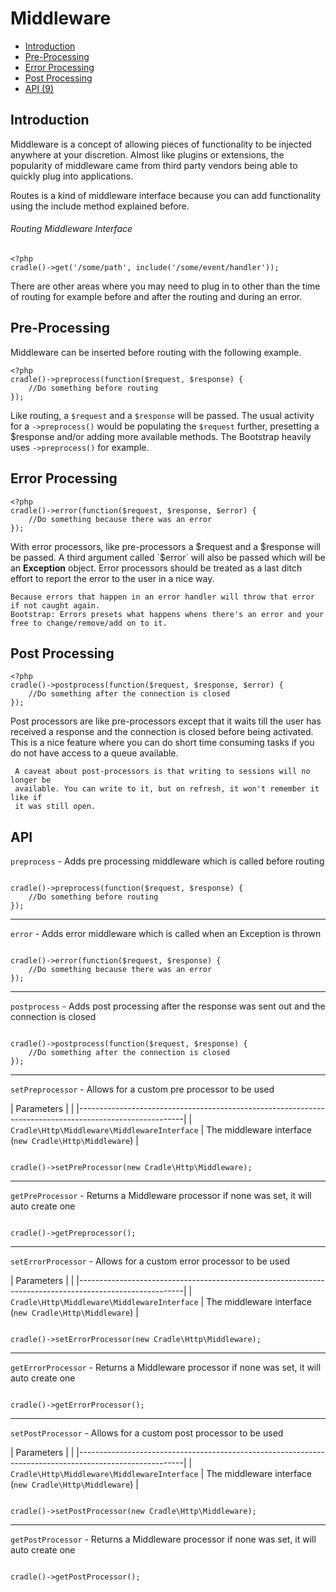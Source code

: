 # Middleware
 - [Introduction](#intro)
 - [Pre-Processing](#pre)
 - [Error Processing](#error)
 - [Post Processing](#post)
 - [API (9)](#api)

<a name="intro"></a>
## Introduction

Middleware is a concept of allowing pieces of functionality to be injected
anywhere at your discretion. Almost like plugins or extensions, the popularity
of middleware came from third party vendors being able to quickly plug into
applications.

Routes is a kind of middleware interface because you can add functionality
using the include method explained before.

###### Routing Middleware Interface
```
<?php
cradle()->get('/some/path', include('/some/event/handler'));

```

There are other areas where you may need to plug in to other than the time of
routing for example before and after the routing and during an error.

<a name="pre"></a>
## Pre-Processing
Middleware can be inserted before routing with the following example.

```
<?php
cradle()->preprocess(function($request, $response) {
	//Do something before routing
});

```

Like routing, a `$request` and a `$response` will be passed. The usual
activity for a `->preprocess()` would be populating the `$request` further,
presetting a $response and/or adding more available methods. The Bootstrap
heavily uses `->preprocess()` for example.

<a name="error"></a>
## Error Processing

```
<?php
cradle()->error(function($request, $response, $error) {
	//Do something because there was an error
});

```

With error processors, like pre-processors a $request and a $response will be
passed. A third argument called `$error` will also be passed which will be an
**Exception** object. Error processors should be treated as a last ditch effort
to report the error to the user in a nice way.

```error
Because errors that happen in an error handler will throw that error if not caught again.
Bootstrap: Errors presets what happens whens there's an error and your free to change/remove/add on to it.
```

<a name="post"></a>
## Post Processing
```
<?php
cradle()->postprocess(function($request, $response, $error) {
	//Do something after the connection is closed
});

```

Post processors are like pre-processors except that it waits till the user
has received a response and the connection is closed before being activated.
This is a nice feature where you can do short time consuming tasks if you do
not have access to a queue available.

```warning
 A caveat about post-processors is that writing to sessions will no longer be
 available. You can write to it, but on refresh, it won't remember it like if
 it was still open.
```

<a name="api"></a>
## API

`preprocess` - Adds pre processing middleware which is called before routing

```

cradle()->preprocess(function($request, $response) {
	//Do something before routing
});

```

----

`error` - Adds error middleware which is called when an Exception is thrown

```

cradle()->error(function($request, $response) {
	//Do something because there was an error
});

```

----

`postprocess` - Adds post processing after the response was sent out and the connection is closed

```

cradle()->postprocess(function($request, $response) {
	//Do something after the connection is closed
});

```

----

`setPreprocessor` - Allows for a custom pre processor to be used

| Parameters                                   |                                                         |
|--------------------------------------------------------------------------------------------------------|
| `Cradle\Http\Middleware\MiddlewareInterface` | The middleware interface (`new Cradle\Http\Middleware`) |

```

cradle()->setPreProcessor(new Cradle\Http\Middleware);

```

----

 `getPreProcessor` - Returns a Middleware processor if none was set, it will auto create one


```

cradle()->getPreprocessor();

```

----

`setErrorProcessor` - Allows for a custom error processor to be used

| Parameters                                   |                                                         |
|--------------------------------------------------------------------------------------------------------|
| `Cradle\Http\Middleware\MiddlewareInterface` | The middleware interface (`new Cradle\Http\Middleware`) |

```

cradle()->setErrorProcessor(new Cradle\Http\Middleware);

```

----

 `getErrorProcessor` - Returns a Middleware processor if none was set, it will auto create one


```

cradle()->getErrorProcessor();

```

----

`setPostProcessor` - Allows for a custom post processor to be used

| Parameters                                   |                                                         |
|--------------------------------------------------------------------------------------------------------|
| `Cradle\Http\Middleware\MiddlewareInterface` | The middleware interface (`new Cradle\Http\Middleware`) |

```

cradle()->setPostProcessor(new Cradle\Http\Middleware);

```

----

 `getPostProcessor` - Returns a Middleware processor if none was set, it will auto create one


```

cradle()->getPostProcessor();

```
